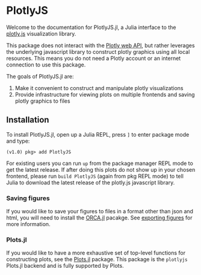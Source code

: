 # PlotlyJS

Welcome to the documentation for PlotlyJS.jl, a Julia interface to the
[plotly.js][_plotlyjs] visualization library.

This package does not interact with the [Plotly web
API](https://api.plot.ly/v2/), but rather leverages the underlying javascript
library to construct plotly graphics using all local resources. This means you
do not need a Plotly account or an internet connection to use this package.

The goals of PlotlyJS.jl are:

1. Make it convenient to construct and manipulate plotly visualizations
2. Provide infrastructure for viewing plots on multiple frontends and saving
plotly graphics to files

[_plotlyjs]: https://plot.ly/javascript
[_plotlyref]: https://plot.ly/javascript/reference

## Installation

To install PlotlyJS.jl, open up a Julia REPL, press `]` to enter package mode and type:

```
(v1.0) pkg> add PlotlyJS
```

For existing users you can run `up` from the package manager REPL mode to get
the latest release. If after doing this plots do not show up in your chosen
frontend, please run `build PlotlyJS` (again from pkg REPL mode) to tell Julia
to download the latest release of the plotly.js javascript library.

### Saving figures

If you would like to save your figures to files in a format other than json and
html, you will need to install the [ORCA.jl](https://github.com/sglyon/ORCA.jl)
pacakge. See [exporting
figures](http://spencerlyon.com/PlotlyJS.jl/manipulating_plots/#saving-figures)
for more information.

### Plots.jl

If you would like to have a more exhaustive set of top-level functions for
constructing plots, see the [Plots.jl](http://plots.readthedocs.io/en/latest/)
package. This package is the `plotlyjs` Plots.jl backend and is fully supported
by Plots.
